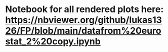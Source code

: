 # Notebook for all rendered plots here: https://nbviewer.org/github/lukas1326/FP/blob/main/datafrom%20eurostat_2%20copy.ipynb
